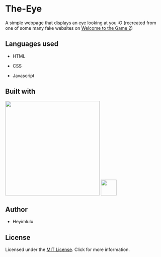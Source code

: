 # The-Eye

A simple webpage that displays an eye looking at you :O (recreated from one of some many fake websites on [Welcome to the Game 2](https://store.steampowered.com/app/720250/Welcome_to_the_Game_II/))

## Languages used

- HTML

- CSS

- Javascript

## Built with

<img height="300" src="https://upload.wikimedia.org/wikipedia/commons/thumb/1/1a/JetBrains_Logo_2016.svg/1200px-JetBrains_Logo_2016.svg.png">

<img height="50px" src="https://cdn.worldvectorlogo.com/logos/phpstorm.svg">

## Author

- Heyimlulu

## License

Licensed under the [MIT License](https://github.com/Heyimlulu/The-Eye/blob/master/LICENSE). Click for more information.
